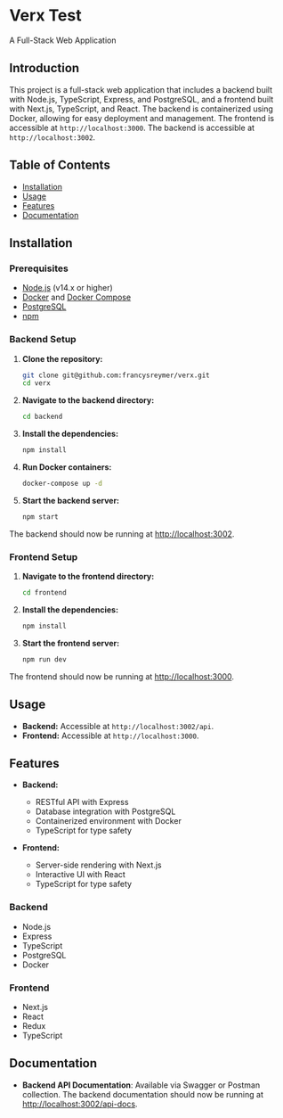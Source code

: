 # Verx Test

A Full-Stack Web Application

## Introduction

This project is a full-stack web application that includes a backend built with Node.js, TypeScript, Express, and PostgreSQL, and a frontend built with Next.js, TypeScript, and React. The backend is containerized using Docker, allowing for easy deployment and management. 
The frontend is accessible at `http://localhost:3000`.
The backend is accessible at `http://localhost:3002`.

## Table of Contents

- [Installation](#installation)
- [Usage](#usage)
- [Features](#features)
- [Documentation](#documentation)

## Installation

### Prerequisites

- [Node.js](https://nodejs.org/) (v14.x or higher)
- [Docker](https://www.docker.com/) and [Docker Compose](https://docs.docker.com/compose/)
- [PostgreSQL](https://www.postgresql.org/)
- [npm](https://www.npmjs.com/)

### Backend Setup

1. **Clone the repository:**

    ```bash
    git clone git@github.com:francysreymer/verx.git
    cd verx
    ```

2. **Navigate to the backend directory:**

    ```bash
    cd backend
    ```

3. **Install the dependencies:**

    ```bash
    npm install
    ```

4. **Run Docker containers:**

    ```bash
    docker-compose up -d
    ```

5. **Start the backend server:**

    ```bash
    npm start
    ```
The backend should now be running at [http://localhost:3002](http://localhost:3002).

### Frontend Setup

1. **Navigate to the frontend directory:**

    ```bash
    cd frontend
    ```

2. **Install the dependencies:**

    ```bash
    npm install
    ```

3. **Start the frontend server:**

    ```bash
    npm run dev
    ```

The frontend should now be running at [http://localhost:3000](http://localhost:3000).

## Usage

- **Backend:** Accessible at `http://localhost:3002/api`.
- **Frontend:** Accessible at `http://localhost:3000`.

## Features

- **Backend:**
  - RESTful API with Express
  - Database integration with PostgreSQL
  - Containerized environment with Docker
  - TypeScript for type safety

- **Frontend:**
  - Server-side rendering with Next.js
  - Interactive UI with React
  - TypeScript for type safety

### Backend

- Node.js
- Express
- TypeScript
- PostgreSQL
- Docker

### Frontend

- Next.js
- React
- Redux
- TypeScript

## Documentation

- **Backend API Documentation**: Available via Swagger or Postman collection.
The backend documentation should now be running at [http://localhost:3002/api-docs](http://localhost:3002/api-docs).
